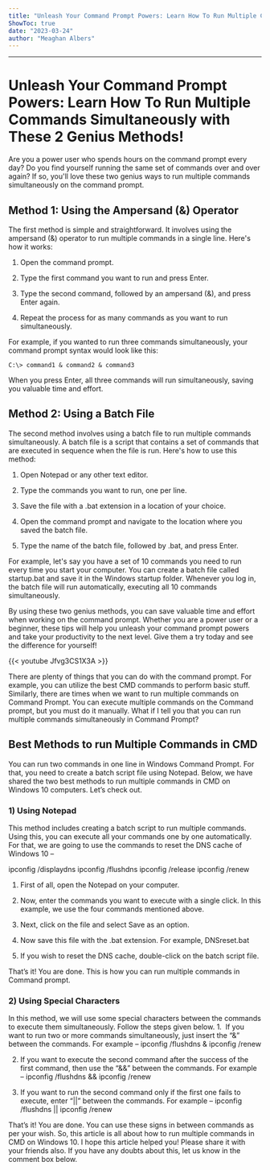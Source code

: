 ```yaml
---
title: "Unleash Your Command Prompt Powers: Learn How To Run Multiple Commands Simultaneously with These 2 Genius Methods!"
ShowToc: true 
date: "2023-03-24"
author: "Meaghan Albers"
---
```

*****
# Unleash Your Command Prompt Powers: Learn How To Run Multiple Commands Simultaneously with These 2 Genius Methods!

Are you a power user who spends hours on the command prompt every day? Do you find yourself running the same set of commands over and over again? If so, you'll love these two genius ways to run multiple commands simultaneously on the command prompt.

## Method 1: Using the Ampersand (&) Operator

The first method is simple and straightforward. It involves using the ampersand (&) operator to run multiple commands in a single line. Here's how it works:

1. Open the command prompt.

2. Type the first command you want to run and press Enter.

3. Type the second command, followed by an ampersand (&), and press Enter again.

4. Repeat the process for as many commands as you want to run simultaneously.

For example, if you wanted to run three commands simultaneously, your command prompt syntax would look like this:

```
C:\> command1 & command2 & command3
```

When you press Enter, all three commands will run simultaneously, saving you valuable time and effort.

## Method 2: Using a Batch File

The second method involves using a batch file to run multiple commands simultaneously. A batch file is a script that contains a set of commands that are executed in sequence when the file is run. Here's how to use this method:

1. Open Notepad or any other text editor.

2. Type the commands you want to run, one per line.

3. Save the file with a .bat extension in a location of your choice.

4. Open the command prompt and navigate to the location where you saved the batch file.

5. Type the name of the batch file, followed by .bat, and press Enter.

For example, let's say you have a set of 10 commands you need to run every time you start your computer. You can create a batch file called startup.bat and save it in the Windows startup folder. Whenever you log in, the batch file will run automatically, executing all 10 commands simultaneously.

By using these two genius methods, you can save valuable time and effort when working on the command prompt. Whether you are a power user or a beginner, these tips will help you unleash your command prompt powers and take your productivity to the next level. Give them a try today and see the difference for yourself!

{{< youtube Jfvg3CS1X3A >}} 



There are plenty of things that you can do with the command prompt. For example, you can utilize the best CMD commands to perform basic stuff. Similarly, there are times when we want to run multiple commands on Command Prompt.
You can execute multiple commands on the Command prompt, but you must do it manually. What if I tell you that you can run multiple commands simultaneously in Command Prompt?

 
## Best Methods to run Multiple Commands in CMD


You can run two commands in one line in Windows Command Prompt. For that, you need to create a batch script file using Notepad. Below, we have shared the two best methods to run multiple commands in CMD on Windows 10 computers. Let’s check out.

 
### 1) Using Notepad


This method includes creating a batch script to run multiple commands. Using this, you can execute all your commands one by one automatically. For that, we are going to use the commands to reset the DNS cache of Windows 10 –

 

ipconfig /displaydns
ipconfig /flushdns
ipconfig /release
ipconfig /renew



1. First of all, open the Notepad on your computer.

2. Now, enter the commands you want to execute with a single click. In this example, we use the four commands mentioned above.

3. Next, click on the file and select Save as an option.

4. Now save this file with the .bat extension. For example, DNSreset.bat

5. If you wish to reset the DNS cache, double-click on the batch script file.

That’s it! You are done. This is how you can run multiple commands in Command prompt.

 
### 2) Using Special Characters


In this method, we will use some special characters between the commands to execute them simultaneously. Follow the steps given below.
1.  If you want to run two or more commands simultaneously, just insert the “&” between the commands. For example – ipconfig /flushdns & ipconfig /renew

2. If you want to execute the second command after the success of the first command, then use the “&&” between the commands. For example – ipconfig /flushdns && ipconfig /renew

3. If you want to run the second command only if the first one fails to execute, enter “||” between the commands. For example – ipconfig /flushdns || ipconfig /renew

That’s it! You are done. You can use these signs in between commands as per your wish.
So, this article is all about how to run multiple commands in CMD on Windows 10. I hope this article helped you! Please share it with your friends also. If you have any doubts about this, let us know in the comment box below.





